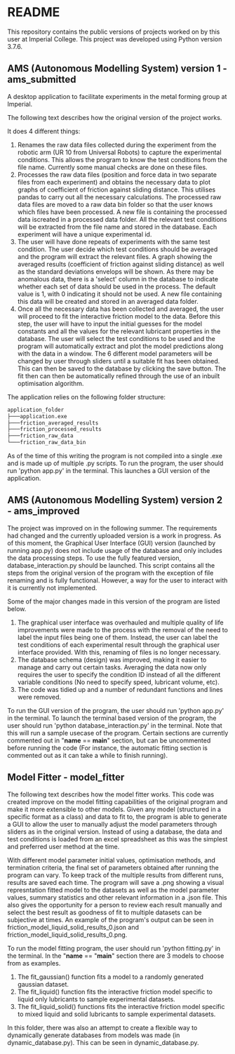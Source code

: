 # README
This repository contains the public versions of projects worked on by this user at Imperial College. This project was developed using Python version 3.7.6.

## AMS (Autonomous Modelling System) version 1 - ams_submitted
A desktop application to facilitate experiments in the metal forming group at Imperial.

The following text describes how the original version of the project works.

It does 4 different things:

1. Renames the raw data files collected during the experiment from the robotic arm (UR 10 from Universal Robots) to capture the experimental conditions. This allows the program to know the test conditions from the file name. Currently some manual checks are done on these files.
2. Processes the raw data files (position and force data in two separate files from each experiment) and obtains the necessary data to plot graphs of coefficient of friction against sliding distance. This utilises pandas to carry out all the necessary calculations. The processed raw data files are moved to a raw data bin folder so that the user knows which files have been processed. A new file is containing the processed data  iscreated in a processed data folder. All the relevant test conditions will be extracted from the file name and stored in the database. Each experiment will have a unique experimental id.
3. The user will have done repeats of experiments with the same test condition. The user decide which test conditions should be averaged and the program will extract the relevant files. A graph showing the averaged results (coefficient of friction against sliding distance) as well as the standard deviations envelops will be shown. As there may be anomalous data, there is a 'select' column in the database to indicate whether each set of data should be used in the process. The default value is 1, with 0 indicating it should not be used. A new file containing this data will be created and stored in an averaged data folder.
4. Once all the necessary data has been collected and averaged, the user will proceed to fit the interactive friction model to the data. Before this step, the user will have to input the initial guesses for the model constants and all the values for the relevant lubricant properties in the database. The user will select the test conditions to be used and the program will automatically extract and plot the model predictions along with the data in a window. The 6 different model parameters will be changed by user through sliders until a suitable fit has been obtained. This can then be saved to the database by clicking the save button. The fit then can then be automatically refined through the use of an inbuilt optimisation algorithm.

The application relies on the following folder structure:
```bash
application_folder
├───application.exe
├───friction_averaged_results
├───friction_processed_results
├───friction_raw_data
└───friction_raw_data_bin
```

As of the time of this writing the program is not compiled into a single .exe and is made up of multiple .py scripts. 
To run the program, the user should run 'python app.py' in the terminal. This launches a GUI version of the application.

## AMS (Autonomous Modelling System) version 2 - ams_improved
The project was improved on in the following summer. The requirements had changed and the currently uploaded version is a work in progress. As of this moment, the Graphical User Interface (GUI) version (launched by running app.py) does not include usage of the database and only includes the data processing steps. To use the fully featured version, database_interaction.py should be launched. This script contains all the steps from the original version of the program with the exception of file renaming and is fully functional. However, a way for the user to interact with it is currently not implemented.

Some of the major changes made in this version of the program are listed below.

1. The graphical user interface was overhauled and multiple quality of life improvements were made to the process with the removal of the need to label the input files being one of them. Instead, the user can label the test conditions of each experimental result through the graphical user interface provided. With this, renaming of files is no longer necessary.
2. The database schema (design) was improved, making it easier to manage and carry out certain tasks. Averaging the data now only requires the user to specify the condition ID instead of all the different variable conditions (No need to specify speed, lubricant volume, etc).
3. The code was tidied up and a number of redundant functions and lines were removed.

To run the GUI version of the program, the user should run 'python app.py' in the terminal.
To launch the terminal based version of the program, the user should run 'python database_interaction.py' in the terminal. Note that this will run a sample usecase of the program. Certain sections are currently commented out in "__name__ == __main__" section, but can be uncommented before running the code (For instance, the automatic fitting section is commented out as it can take a while to finish running).

## Model Fitter - model_fitter
The following text describes how the model fitter works. This code was created improve on the model fitting capabilities of the original program and make it more extensible to other models. Given any model (structured in a specific format as a class) and data to fit to, the program is able to generate a GUI to allow the user to manually adjust the model parameters through sliders as in the original version. Instead of using a database, the data and test conditions is loaded from an excel spreadsheet as this was the simplest and preferred user method at the time.

With different model parameter initial values, optimisation methods, and termination criteria, the final set of parameters obtained after running the program can vary. To keep track of the multiple results from different runs, results are saved each time. The program will save a .png showing a visual represntation fitted model to the datasets as well as the model parameter values, summary statistics and other relevant information in a .json file. This also gives the opportunity for a person to review each result manually and select the best result as goodness of fit to multiple datasets can be subjective at times. An example of the program's output can be seen in friction_model_liquid_solid_results_0.json and friction_model_liquid_solid_results_0.png.

To run the model fitting program, the user should run 'python fitting.py' in the terminal. In the "__name__ == "__main__" section there are 3 models to choose from as examples.

1. The fit_gaussian() function fits a model to a randomly generated gaussian dataset. 
2. The fit_liquid() function fits the interactive friction model specific to liquid only lubricants to sample experimental datasets.
3. The fit_liquid_solid() functions fits the interactive friction model specific to mixed liquid and solid lubricants to sample experimental datasets.

In this folder, there was also an attempt to create a flexible way to dynamically generate databases from models was made (in dynamic_database.py). This can be seen in dynamic_database.py.
